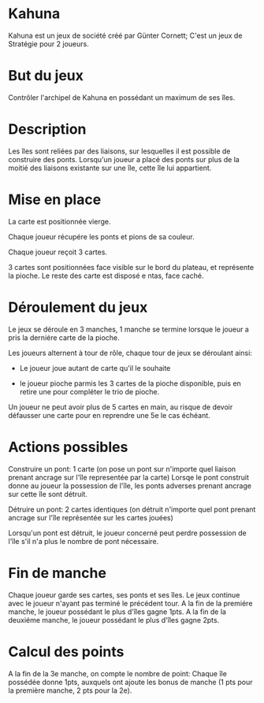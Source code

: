 # Kahuna

Kahuna est un jeux de société créé par Günter Cornett; C'est un jeux de Stratégie pour 2 joueurs.

# But du jeux

Contrôler l'archipel de Kahuna en possédant un maximum de ses îles.

# Description

Les îles sont reliées par des liaisons, sur lesquelles il est possible de construire des ponts.
Lorsqu'un joueur a placé des ponts sur plus de la moitié des liaisons existante sur une île, cette île lui appartient.

# Mise en place

La carte est positionnée vierge.

Chaque joueur récupére les ponts et pions de sa couleur.

Chaque joueur reçoit 3 cartes.

3 cartes sont positionnées face visible sur le bord du plateau, et représente la pioche. Le reste des carte est disposé e ntas, face caché.

# Déroulement du jeux

Le jeux se déroule en 3 manches, 1 manche se termine lorsque le joueur a pris la derniére carte de la pioche.

Les joueurs alternent à tour de rôle, chaque tour de jeux se déroulant ainsi:

- Le joueur joue autant de carte qu'il le souhaite

- le joueur pioche parmis les 3 cartes de la pioche disponible, puis en retire une pour compléter le trio de pioche.

Un joueur ne peut avoir plus de 5 cartes en main, au risque de devoir défausser une carte pour en reprendre une 5e le cas échéant.

# Actions possibles

Construire un pont: 1 carte (on pose un pont sur n'importe quel liaison prenant ancrage sur l'île representée par la carte)
Lorsqe le pont construit donne au joueur la possession de l'île, les ponts adverses prenant ancrage sur cette île sont détruit.

Détruire un pont: 2 cartes identiques (on détruit n'importe quel pont prenant ancrage sur l'île représentée sur les cartes jouées)

Lorsqu'un pont est détruit, le joueur concerné peut perdre possession de l'île s'il n'a plus le nombre de pont nécessaire.

# Fin de manche

Chaque joueur garde ses cartes, ses ponts et ses îles.
Le jeux continue avec le joueur n'ayant pas terminé le précédent tour.
A la fin de la premiére manche, le joueur possédant le plus d'îles gagne 1pts.
A la fin de la deuxiéme manche, le joueur possédant le plus d'îles gagne 2pts.

# Calcul des points

A la fin de la 3e manche, on compte le nombre de point:
Chaque île possédée donne 1pts, auxquels ont ajoute les bonus de manche (1 pts pour la première manche, 2 pts pour la 2e).

